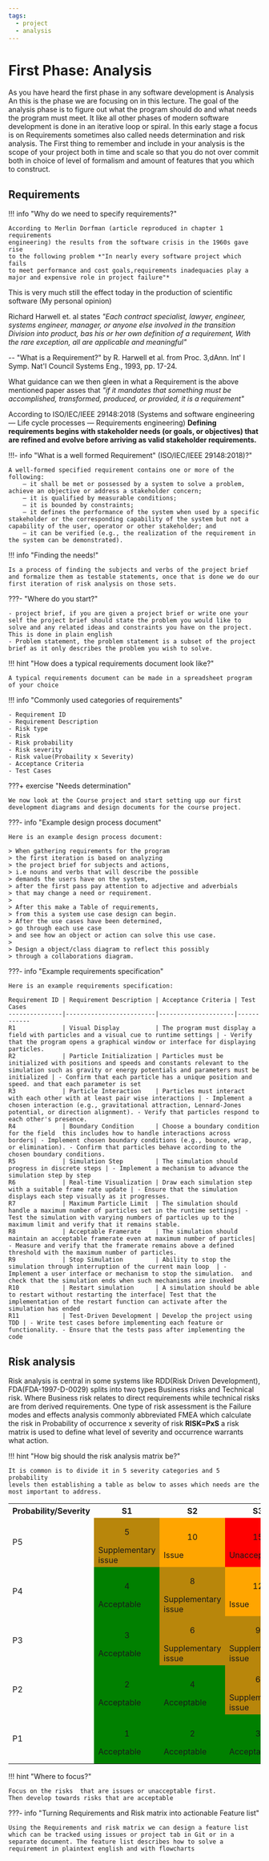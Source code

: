 ```yaml
---
tags:
  - project
  - analysis
---
```


# First Phase: Analysis

As you have heard the first phase in any software development is Analysis An this is the phase we are focusing on in this lecture. The goal of the analysis phase is to figure out
what the program should do and  what needs the program must meet. It like all other phases of modern software development is done in an iterative loop or spiral.
In this early stage a focus is on Requirements sometimes also called needs determination and risk analysis. The First thing to remember and include in your analysis is the scope of your project both in time and scale so that you do not over commit both in choice of level of formalism and amount of features that you which to construct.

## Requirements

!!! info "Why do we need to specify requirements?"

    According to Merlin Dorfman (article reproduced in chapter 1 requirements
    engineering) the results from the software crisis in the 1960s gave rise
    to the following problem *"In nearly every software project which fails
    to meet performance and cost goals,requirements inadequacies play a major and expensive role in project failure"*

This is very much still the effect today in the production of scientific software (My personal opinion)

Richard Harwell et. al states
*"Each contract specialist, lawyer, engineer,
systems engineer, manager, or anyone else involved in
the transition Division into product, bas his or her own
definition of a requirement, With the rare exception, all
are applicable and meaningful"*

-- "What is a Requirement?" by R. Harwell et al. from Proc. 3,dAnn. lnt' I Symp. Nat'I Council Systems Eng.,
1993, pp. 17-24.

What guidance can we then gleen in what a Requirement is the above mentioned paper asses that
*"if it mandates that something must be accomplished, transformed, produced, or provided, it is a requirement"*

According to ISO/IEC/IEEE 29148:2018 (Systems and software engineering — Life cycle processes — Requirements engineering)
**Defining requirements begins with stakeholder needs (or goals, or objectives) that are refined and
evolve before arriving as valid stakeholder requirements.**

!!!- info "What is a well formed Requirement" (ISO/IEC/IEEE 29148:2018)?"

    A well-formed specified requirement contains one or more of the following:
        — it shall be met or possessed by a system to solve a problem, achieve an objective or address a stakeholder concern;
        — it is qualified by measurable conditions;
        — it is bounded by constraints;
        — it defines the performance of the system when used by a specific stakeholder or the corresponding capability of the system but not a capability of the user, operator or other stakeholder; and
        — it can be verified (e.g., the realization of the requirement in the system can be demonstrated).

!!! info "Finding the needs!"

    Is a process of finding the subjects and verbs of the project brief and formalize them as testable statements, once that is done we do our first iteration of risk analysis on those sets.

???- "Where do you start?"

    - project brief, if you are given a project brief or write one your self the project brief should state the problem you would like to solve and any related ideas and constraints you have on the project. This is done in plain english
    - Problem statement, the problem statement is a subset of the project brief as it only describes the problem you wish to solve.

!!! hint "How does a typical requirements document look like?"

    A typical requirements document can be made in a spreadsheet program of your choice

!!! info "Commonly used categories of requirements"

    - Requirement ID
    - Requirement Description
    - Risk type
    - Risk
    - Risk probability
    - Risk severity
    - Risk value(Probaility x Severity)
    - Acceptance Criteria
    - Test Cases

???+ exercise "Needs determination"

    We now look at the Course project and start setting upp our first
    development diagrams and design documents for the course project.

???- info "Example design process document"

    Here is an example design process document:

    > When gathering requirements for the program
    > the first iteration is based on analyzing
    > the project brief for subjects and actions,
    > i.e nouns and verbs that will describe the possible
    > demands the users have on the system,
    > after the first pass pay attention to adjective and adverbials
    > that may change a need or requirement.
    >
    > After this make a Table of requirements,
    > from this a system use case design can begin.
    > After the use cases have been determined,
    > go through each use case
    > and see how an object or action can solve this use case.
    >
    > Design a object/class diagram to reflect this possibly
    > through a collaborations diagram.


???- info "Example requirements specification"

    Here is an example requirements specification:

    Requirement ID | Requirement Description | Acceptance Criteria | Test Cases
    ---------------|-------------------------|---------------------|------------
    R1             | Visual Display          | The program must display a field with particles and a visual cue to runtime settings | - Verify that the program opens a graphical window or interface for displaying particles.
    R2             | Particle Initialization | Particles must be initialized with positions and speeds and constants relevant to the simulation such as gravity or energy potentials and parameters must be initialized | - Confirm that each particle has a unique position and speed. and that each parameter is set
    R3             | Particle Interaction    | Particles must interact with each other with at least pair wise interactions | - Implement a chosen interaction (e.g., gravitational attraction, Lennard-Jones potential, or direction alignment). - Verify that particles respond to each other's presence.
    R4             | Boundary Condition      | Choose a boundary condition for the field  this includes how to handle interactions across borders| - Implement chosen boundary conditions (e.g., bounce, wrap, or elimination). - Confirm that particles behave according to the chosen boundary conditions.
    R5             | Simulation Step         | The simulation should progress in discrete steps | - Implement a mechanism to advance the simulation step by step
    R6             | Real-time Visualization | Draw each simulation step with a suitable frame rate update | - Ensure that the simulation displays each step visually as it progresses.
    R7             | Maximum Particle Limit  | The simulation should handle a maximum number of particles set in the runtime settings| - Test the simulation with varying numbers of particles up to the maximum limit and verify that it remains stable.
    R8             | Acceptable Framerate    | The simulation should maintain an acceptable framerate even at maximum number of particles| - Measure and verify that the framerate remains above a defined threshold with the maximum number of particles.
    R9             | Stop Simulation         | Ability to stop the simulation through interruption of the current main loop  | - Implement a user interface or mechanism to stop the simulation.  and check that the simulation ends when such mechanisms are invoked
    R10            | Restart simulation      | A simulation should be able to restart without restarting the interface| Test that the implementation of the restart function can activate after the simulation has ended
    R11            | Test-Driven Development | Develop the project using TDD | - Write test cases before implementing each feature or functionality. - Ensure that the tests pass after implementing the code


## Risk analysis

Risk analysis is central in some systems like RDD(Risk Driven Development),
FDA(FDA-1997-D-0029) splits into two types Business risks and Technical risk.
Where Business risk relates to direct requirements while technical risks
are from derived requirements.
One type of risk assessment is the Failure modes and effects analysis commonly abbreviated FMEA
which calculate the risk in Probability of occurrence x severity of risk **RISK=PxS** a risk matrix is used to define what level of severity and occurrence warrants what action.

!!! hint "How big should the risk analysis matrix be?"

    It is common is to divide it in 5 severity categories and 5 probability
    levels then establishing a table as below to asses which needs are the
    most important to address.

<table>
 <tr>
    <th>Probability/Severity</th>
    <th>S1</th>
    <th>S2</th>
    <th>S3</th>
    <th>S4</th>
    <th>S5</th>
  </tr>
  <tr>
    <td>P5</td>
    <td style="background-color: DARKGOLDENROD">
      <p align=center>5</p>Supplementary issue
    </td>
    <td style="background-color: ORANGE">
      <p align=center>10</p>Issue
    </td>
    <td style="background-color: RED">
      <p align=center>15</p>Unacceptable
    </td>
    <td style="background-color: RED">
      <p align=center>20</p>Unacceptable
    </td>
    <td style="background-color: RED">
      <p align=center>25</p>Unacceptable
    </td>

  </tr>
  <tr>
    <td>P4</td>
    <td style="background-color: GREEN">
     <p align=center>4</p>Acceptable
    </td>
    <td style="background-color: DARKGOLDENROD">
      <p align=center>8</p>Supplementary issue
    </td>
    <td style="background-color: ORANGE">
      <p align=center>12</p>Issue
    </td>
    <td style="background-color: RED">
    <p align=center>16</p>Unacceptable
    </td>
    <td style="background-color: RED">
    <p align=center>20</p>Unacceptable
    </td>

  </tr>
  <tr>
    <td>P3</td>
   <td style="background-color: GREEN">
   <p align=center>3</p>Acceptable
   </td>
    <td style="background-color: DARKGOLDENROD">
    <p align=center>6</p>Supplementary issue
    </td>
    <td style="background-color: DARKGOLDENROD">
      <p align=center>9</p>Supplementary issue
    </td>
    <td style="background-color: ORANGE">
      <p align=center>12</p>Issue
    </td>
    <td style="background-color: RED">
    <p align=center>15</p>Unacceptable
    </td>
  </tr>
  <tr>
    <td>P2</td>
    <td style="background-color: GREEN">
    <p align=center>2</p>Acceptable
    </td>
    <td style="background-color: GREEN">
    <p align=center>4</p>Acceptable
    </td>
    <td style="background-color: DARKGOLDENROD">
    <p align=center>6</p>Supplementary issue
    </td>
    <td style="background-color: DARKGOLDENROD">
    <p align=center>8</p>Supplementary issue
    </td>
    <td style="background-color: ORANGE">
    <p align=center>10</p>issue
    </td>
  </tr>
  <tr>
    <td>P1</td>
    <td style="background-color: GREEN">
    <p align=center>1</p>Acceptable
    </td>
    <td style="background-color: GREEN">
    <p align=center>2</p>Acceptable
    </td>
    <td style="background-color: GREEN">
    <p align=center>3</p>Acceptable
    </td>
    <td style="background-color: GREEN">
    <p align=center>4</p>Acceptable
    </td>
    <td style="background-color: DARKGOLDENROD">
    <p align=center>5</p>Supplementary issue
    </td>
  </tr>
</table>

!!! hint "Where to focus?"

    Focus on the risks  that are issues or unacceptable first.
    Then develop towards risks that are acceptable

???- info "Turning Requirements and Risk matrix into actionable Feature list"

    Using the Requirements and risk matrix we can design a feature list which can be tracked using issues or project tab in Git or in a separate document. The feature list describes how to solve a requirement in plaintext english and with flowcharts

